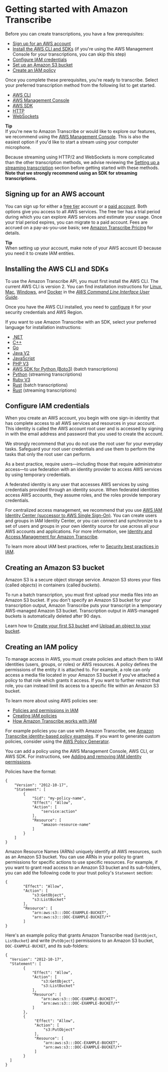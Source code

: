 # Getting started with Amazon Transcribe<a name="getting-started"></a>

Before you can create transcriptions, you have a few prerequisites:
+ [Sign up for an AWS account](#getting-started-sign-up)
+ [Install the AWS CLI and SDKs](#getting-started-api) \(if you're using the AWS Management Console for your transcriptions, you can skip this step\)
+ [Configure IAM credentials](#getting-started-iam)
+ [Set up an Amazon S3 bucket](#getting-started-s3)
+ [Create an IAM policy](#getting-started-policy)

Once you complete these prerequisites, you're ready to transcribe\. Select your preferred transcription method from the following list to get started\.
+ [AWS CLI](getting-started-cli.md)
+ [AWS Management Console](getting-started-console.md)
+ [AWS SDK](getting-started-sdk.md)
+ [HTTP](getting-started-http-websocket.md)
+ [WebSockets](getting-started-http-websocket.md)

**Tip**  
If you're new to Amazon Transcribe or would like to explore our features, we recommend using the [AWS Management Console](https://console.aws.amazon.com/transcribe)\. This is also the easiest option if you'd like to start a stream using your computer microphone\.

Because streaming using HTTP/2 and WebSockets is more complicated than the other transcription methods, we advise reviewing the [Setting up a streaming transcription](streaming-setting-up.md) section before getting started with these methods\. **Note that we strongly recommend using an SDK for streaming transcriptions\.**

## Signing up for an AWS account<a name="getting-started-sign-up"></a>

You can sign up for either a [free tier](http://aws.amazon.com/free/) account or a [paid account](https://portal.aws.amazon.com/gp/aws/developer/registration/index.html)\. Both options give you access to all AWS services\. The free tier has a trial period during which you can explore AWS services and estimate your usage\. Once your trial period expires, you can migrate to a paid account\. Fees are accrued on a pay\-as\-you\-use basis; see [Amazon Transcribe Pricing](http://aws.amazon.com/transcribe/pricing/) for details\.

**Tip**  
When setting up your account, make note of your AWS account ID because you need it to create IAM entities\.

## Installing the AWS CLI and SDKs<a name="getting-started-api"></a>

To use the Amazon Transcribe API, you must first install the AWS CLI\. The current AWS CLI is version 2\. You can find installation instructions for [Linux](https://docs.aws.amazon.com/cli/latest/userguide/install-cliv2-linux.html), [Mac](https://docs.aws.amazon.com/cli/latest/userguide/install-cliv2-mac.html), [Windows](https://docs.aws.amazon.com/cli/latest/userguide/install-cliv2-windows.html), and [Docker](https://docs.aws.amazon.com/cli/latest/userguide/install-cliv2-docker.html) in the *[AWS Command Line Interface User Guide](https://docs.aws.amazon.com/cli/latest/userguide/cli-chap-welcome.html)*\. 

Once you have the AWS CLI installed, you need to [configure](https://docs.aws.amazon.com/cli/latest/userguide/cli-chap-configure.html) it for your security credentials and AWS Region\.

If you want to use Amazon Transcribe with an SDK, select your preferred language for installation instructions:
+ [\.NET](https://docs.aws.amazon.com/sdk-for-net/v3/developer-guide/quick-start.html)
+ [C\+\+](https://docs.aws.amazon.com/sdk-for-cpp/v1/developer-guide/getting-started.html)
+ [Go](https://aws.github.io/aws-sdk-go-v2/docs/)
+ [Java V2](https://docs.aws.amazon.com/sdk-for-java/latest/developer-guide/setup.html)
+ [JavaScript](https://docs.aws.amazon.com/sdk-for-javascript/v3/developer-guide/getting-started.html)
+ [PHP V3](https://docs.aws.amazon.com/sdk-for-php/v3/developer-guide/getting-started_installation.html)
+ [AWS SDK for Python \(Boto3\)](https://boto3.amazonaws.com/v1/documentation/api/latest/guide/quickstart.html) \(batch transcriptions\)
+ [Python](https://github.com/awslabs/amazon-transcribe-streaming-sdk) \(streaming transcriptions\)
+ [Ruby V3](https://docs.aws.amazon.com/sdk-for-ruby/v3/developer-guide/setup-install.html)
+ [Rust](https://crates.io/crates/aws-sdk-transcribe) \(batch transcriptions\)
+ [Rust](https://crates.io/crates/aws-sdk-transcribestreaming) \(streaming transcriptions\)

## Configure IAM credentials<a name="getting-started-iam"></a>

When you create an AWS account, you begin with one sign\-in identity that has complete access to all AWS services and resources in your account\. This identity is called the AWS account root user and is accessed by signing in with the email address and password that you used to create the account\.

We strongly recommend that you do not use the root user for your everyday tasks\. Safeguard your root user credentials and use them to perform the tasks that only the root user can perform\.

As a best practice, require users—including those that require administrator access—to use federation with an identity provider to access AWS services by using temporary credentials\.

A federated identity is any user that accesses AWS services by using credentials provided through an identity source\. When federated identities access AWS accounts, they assume roles, and the roles provide temporary credentials\.

For centralized access management, we recommend that you use [AWS IAM Identity Center \(successor to AWS Single Sign\-On\)](https://docs.aws.amazon.com/singlesignon/latest/userguide/what-is.html)\. You can create users and groups in IAM Identity Center, or you can connect and synchronize to a set of users and groups in your own identity source for use across all your AWS accounts and applications\. For more information, see [Identity and Access Management for Amazon Transcribe](security-iam.md)\.

To learn more about IAM best practices, refer to [Security best practices in IAM](https://docs.aws.amazon.com/IAM/latest/UserGuide/best-practices.html)\.

## Creating an Amazon S3 bucket<a name="getting-started-s3"></a>

Amazon S3 is a secure object storage service\. Amazon S3 stores your files \(called *objects*\) in containers \(called *buckets*\)\.

To run a batch transcription, you must first upload your media files into an Amazon S3 bucket\. If you don't specify an Amazon S3 bucket for your transcription output, Amazon Transcribe puts your transcript in a temporary AWS\-managed Amazon S3 bucket\. Transcription output in AWS\-managed buckets is automatically deleted after 90 days\.

Learn how to [Create your first S3 bucket](https://docs.aws.amazon.com/AmazonS3/latest/userguide/creating-bucket.html) and [Upload an object to your bucket](https://docs.aws.amazon.com/AmazonS3/latest/userguide/uploading-an-object-bucket.html)\.

## Creating an IAM policy<a name="getting-started-policy"></a>

To manage access in AWS, you must create policies and attach them to IAM identities \(users, groups, or roles\) or AWS resources\. A policy defines the permissions of the entity it is attached to\. For example, a role can only access a media file located in your Amazon S3 bucket if you've attached a policy to that role which grants it access\. If you want to further restrict that role, you can instead limit its access to a specific file within an Amazon S3 bucket\.

To learn more about using AWS policies see:
+ [Policies and permissions in IAM](https://docs.aws.amazon.com/IAM/latest/UserGuide/access_policies.html)
+ [Creating IAM policies](https://docs.aws.amazon.com/IAM/latest/UserGuide/access_policies_create.html)
+ [How Amazon Transcribe works with IAM](security_iam_service-with-iam.md)

For example policies you can use with Amazon Transcribe, see [Amazon Transcribe identity\-based policy examples](security_iam_id-based-policy-examples.md)\. If you want to generate custom policies, consider using the [AWS Policy Generator](https://awspolicygen.s3.amazonaws.com/policygen.html)\.

You can add a policy using the AWS Management Console, AWS CLI, or AWS SDK\. For instructions, see [Adding and removing IAM identity permissions](https://docs.aws.amazon.com/IAM/latest/UserGuide/access_policies_manage-attach-detach.html#add-policy-api)\.

Policies have the format:

```
{
    "Version": "2012-10-17",
    "Statement": [
        {
            "Sid": "my-policy-name",
            "Effect": "Allow",
            "Action": [
                "service:action"
            ],
            "Resource": [
                "amazon-resource-name"
            ]
        }
    ]
}
```

Amazon Resource Names \(ARNs\) uniquely identify all AWS resources, such as an Amazon S3 bucket\. You can use ARNs in your policy to grant permissions for specific actions to use specific resources\. For example, if you want to grant read access to an Amazon S3 bucket and its sub\-folders, you can add the following code to your trust policy's `Statement` section:

```
{
        "Effect": "Allow",
        "Action": [
            "s3:GetObject",
            "s3:ListBucket"
        ],
        "Resource": [
            "arn:aws:s3:::DOC-EXAMPLE-BUCKET",
            "arn:aws:s3:::DOC-EXAMPLE-BUCKET/*"
        ]
}
```

Here's an example policy that grants Amazon Transcribe read \(`GetObject`, `ListBucket`\) and write \(`PutObject`\) permissions to an Amazon S3 bucket, `DOC-EXAMPLE-BUCKET`, and its sub\-folders:

```
{
  "Version": "2012-10-17",
  "Statement": [
        {
            "Effect": "Allow",
            "Action": [
                "s3:GetObject",
                "s3:ListBucket"
            ],
            "Resource": [
                "arn:aws:s3:::DOC-EXAMPLE-BUCKET",
                "arn:aws:s3:::DOC-EXAMPLE-BUCKET/*"
            ]
        },
        {
             "Effect": "Allow",
             "Action": [
                 "s3:PutObject"
             ],
             "Resource": [
                 "arn:aws:s3:::DOC-EXAMPLE-BUCKET",
                 "arn:aws:s3:::DOC-EXAMPLE-BUCKET/*"
             ]
        }
  ]
}
```